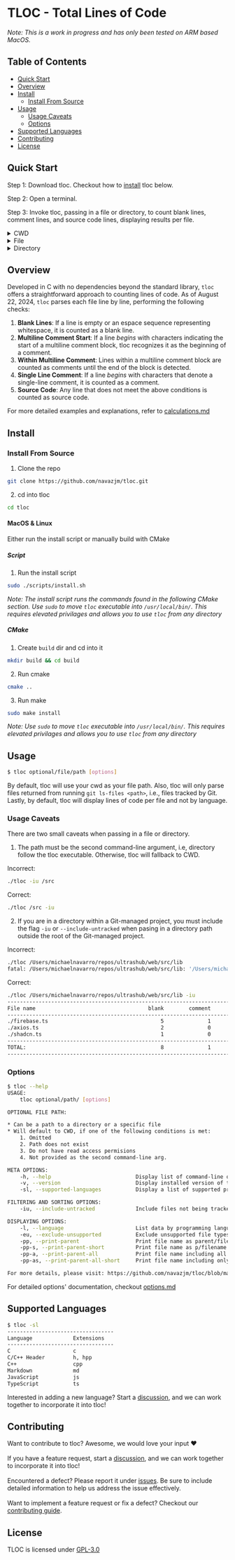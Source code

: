 # TLOC - Total Lines of Code

*Note: This is a work in progress and has only been tested on ARM based MacOS.*

## Table of Contents
- [Quick Start](#quick-start)
- [Overview](#overview)
- [Install](#install)
    - [Install From Source](#install-from-source)
- [Usage](#usage)
    - [Usage Caveats](#usage-caveats)
    - [Options](#options)
- [Supported Languages](#supported-languages)
- [Contributing](#contributing)
- [License](#license)

## Quick Start

Step 1: Download tloc. Checkout how to [install](#install) tloc below.

Step 2: Open a terminal.

Step 3: Invoke tloc, passing in a file or directory, to count blank lines, comment 
lines, and source code lines, displaying results per file.

<details>
<summary>CWD</summary>
<pre>
$ tloc
------------------------------------------------------------------------------------------------
File name                                    blank        comment           code          total
------------------------------------------------------------------------------------------------
./utils.h                                        2              0              7              9
./language.h                                     4              0             13             17
./app.h                                          5              0             29             34
./utils.c                                       16             40             49            105
./language.c                                     9             15             50             74
./summary.h                                      2              0             11             13
./tloc.c                                         3              0             15             18
./app.c                                         45             20            309            374
------------------------------------------------------------------------------------------------
TOTAL:                                          86             75            483            644
------------------------------------------------------------------------------------------------
</pre>
</details>

<details>
<summary>File</summary>
<pre>
$ tloc src/tloc.c
------------------------------------------------------------------------------------------------
file name                                    blank        comment           code          total
------------------------------------------------------------------------------------------------
./tloc.c                                         3              0             15             18
</pre>
</details>

<details>
<summary>Directory</summary>
<pre>
$ tloc ./src
------------------------------------------------------------------------------------------------
file name                                    blank        comment           code          total
------------------------------------------------------------------------------------------------
./utils.h                                        2              0              7              9
./language.h                                     4              0             13             17
./app.h                                          5              0             29             34
./utils.c                                       16             40             49            105
./language.c                                     9             15             50             74
./summary.h                                      2              0             11             13
./tloc.c                                         3              0             15             18
./app.c                                         45             20            309            374
------------------------------------------------------------------------------------------------
total:                                          86             75            483            644
------------------------------------------------------------------------------------------------
</pre>
</details>

## Overview

Developed in C with no dependencies beyond the standard library, `tloc` offers a 
straightforward approach to counting lines of code. As of August 22, 2024, `tloc` 
parses each file line by line, performing the following checks:

1. **Blank Lines**: If a line is empty or an espace sequence representing whitespace,
it is counted as a blank line.
1. **Multiline Comment Start**: If a line *begins* with characters indicating the
start of a multiline comment block, tloc recognizes it as the beginning of a comment.
1. **Within Multiline Comment**: Lines within a multiline comment block are counted
as comments until the end of the block is detected.
1. **Single Line Comment**: If a line *begins* with characters that denote a single-line
comment, it is counted as a comment.
1. **Source Code**: Any line that does not meet the above conditions is counted
as source code.

For more detailed examples and explanations, refer to [calculations.md](./docs/calculations.md)

## Install

### Install From Source

1. Clone the repo

```sh 
git clone https://github.com/navazjm/tloc.git
```

2. cd into tloc

```sh 
cd tloc
```

#### MacOS & Linux

Either run the install script or manually build with CMake

##### Script

1. Run the install script 

```sh 
sudo ./scripts/install.sh
```

*Note: The install script runs the commands found in the following CMake section.
Use `sudo` to move `tloc` executable into `/usr/local/bin/`. This requires
elevated privilages and allows you to use `tloc` from any directory*

##### CMake  

1. Create `build` dir and cd into it

```sh 
mkdir build && cd build
```

2. Run cmake

```sh 
cmake ..
```

3. Run make

```sh 
sudo make install
```

*Note: Use `sudo` to move `tloc` executable into `/usr/local/bin/`. This requires
elevated privilages and allows you to use `tloc` from any directory*

## Usage

```sh
$ tloc optional/file/path [options]
```

By default, tloc will use your cwd as your file path. Also, tloc will only parse files 
returned from running `git ls-files <path>`, i.e., files tracked by Git. Lastly, by 
default, tloc will display lines of code per file and not by language.

### Usage Caveats

There are two small caveats when passing in a file or directory.

1. The path must be the second command-line argument, i.e, directory follow the tloc 
executable. Otherwise, tloc will fallback to CWD.

Incorrect:

```sh 
./tloc -iu /src
```

Correct:

```sh 
./tloc /src -iu
```

2. If you are in a directory within a Git-managed project, you must include the flag 
`-iu` or `--include-untracked` when pasing in a directory path outside the root of the 
Git-managed project.

Incorrect:

```sh 
./tloc /Users/michaelnavarro/repos/ultrashub/web/src/lib
fatal: /Users/michaelnavarro/repos/ultrashub/web/src/lib: '/Users/michaelnavarro/repos/ultrashub/web/src/lib' is outside repository at '/Users/michaelnavarro/repos/tloc'
```

Correct:

```sh 
./tloc /Users/michaelnavarro/repos/ultrashub/web/src/lib -iu
------------------------------------------------------------------------------------------------
File name                                    blank        comment           code          total
------------------------------------------------------------------------------------------------
./firebase.ts                                    5              1             29             35
./axios.ts                                       2              0             10             12
./shadcn.ts                                      1              0              5              6
------------------------------------------------------------------------------------------------
TOTAL:                                           8              1             44             53
------------------------------------------------------------------------------------------------
```

### Options

```sh 
$ tloc --help
USAGE:
    tloc optional/path/ [options]

OPTIONAL FILE PATH:

* Can be a path to a directory or a specific file
* Will default to CWD, if one of the following conditions is met:
    1. Omitted
    2. Path does not exist
    3. Do not have read access permisions
    4. Not provided as the second command-line arg.

META OPTIONS:
    -h, --help                           Display list of command-line options.
    -v, --version                        Display installed version of tloc.
    -sl, --supported-languages           Display a list of supported programming languages.

FILTERING AND SORTING OPTIONS:
    -iu, --include-untracked             Include files not being tracked by Git.

DISPLAYING OPTIONS:
    -l, --language                       List data by programming languages, not by files.
    -eu, --exclude-unsupported           Exclude unsupported file types/langauges from being displayed.
    -pp, --print-parent                  Print file name as parent/filename.
    -pp-s, --print-parent-short          Print file name as p/filename.
    -pp-a, --print-parent-all            Print file name including all parent dirs relative to provided path.
    -pp-as, --print-parent-all-short     Print file name including only first letter for all parent dirs relative to provided path.

For more details, please visit: https://github.com/navazjm/tloc/blob/main/docs/options.md
```

For detailed options' documentation, checkout [options.md](./docs/options.md)

## Supported Languages

```sh 
$ tloc -sl
----------------------------------
Language             Extensions
----------------------------------
C                    c
C/C++ Header         h, hpp
C++                  cpp
Markdown             md
JavaScript           js
TypeScript           ts
```

Interested in adding a new language? Start a [discussion](https://github.com/navazjm/tloc/discussions),
and we can work together to incorporate it into tloc!

## Contributing 

Want to contribute to tloc? Awesome, we would love your input ♥\
\
If you have a feature request, start a [discussion](https://github.com/navazjm/tloc/discussions),
and we can work together to incorporate it into tloc!\
\
Encountered a defect? Please report it under [issues](https://github.com/navazjm/tloc/issues).
Be sure to include detailed information to help us address the issue effectively.\
\
Want to implement a feature request or fix a defect? Checkout our [contributing guide](./docs/contributing.md).

## License

TLOC is licensed under [GPL-3.0](./COPYING)
